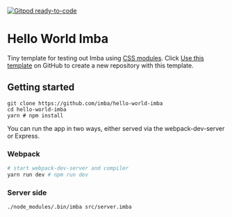 [![Gitpod ready-to-code](https://img.shields.io/badge/Gitpod-ready--to--code-blue?logo=gitpod)](https://gitpod.io/#https://github.com/markfirmware/hello-world-imba/tree/gitpod)

# Hello World Imba

Tiny template for testing out Imba using [CSS modules][0]. Click [Use this
template][1] on GitHub to create a new repository with this template.

## Getting started

```
git clone https://github.com/imba/hello-world-imba
cd hello-world-imba
yarn # npm install
```

You can run the app in two ways, either served via the webpack-dev-server or
Express.

### Webpack

```bash
# start webpack-dev-server and compiler
yarn run dev # npm run dev
```

### Server side

```
./node_modules/.bin/imba src/server.imba
```

[0]: https://github.com/css-modules/css-modules
[1]: https://github.com/imba/hello-world-imba/generate
